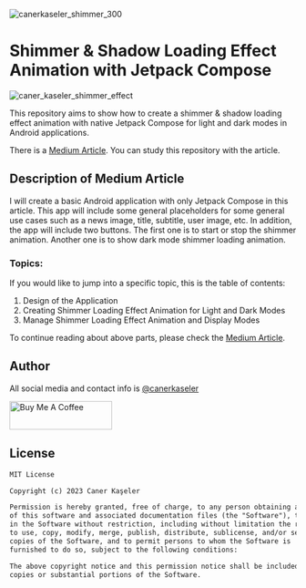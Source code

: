 ![canerkaseler_shimmer_300](https://github.com/canerkaseler/jetpack-compose-shimmer-loading-animation/assets/130801186/01c63c0b-6d90-441d-a1a9-6802b62def30)

# Shimmer & Shadow Loading Effect Animation with Jetpack Compose

![caner_kaseler_shimmer_effect](https://github.com/canerkaseler/jetpack-compose-shimmer-loading-animation/assets/130801186/c5f4a0f8-2343-4e95-ad31-9e231ac36c90)

This repository aims to show how to create a shimmer & shadow loading effect animation with native Jetpack Compose for light and dark modes in Android applications.

There is a [Medium Article](https://proandroiddev.com/shimmer-shadow-loading-effect-animation-with-jetpack-compose-f4b3de28dc2b). You can study this repository with the article.

## Description of Medium Article

I will create a basic Android application with only Jetpack Compose in this article. This app will include some general placeholders for some general use cases such as a news image, title, subtitle, user image, etc. In addition, the app will include two buttons. The first one is to start or stop the shimmer animation. Another one is to show dark mode shimmer loading animation.

### Topics:
If you would like to jump into a specific topic, this is the table of contents:
1. Design of the Application
2. Creating Shimmer Loading Effect Animation for Light and Dark Modes
3. Manage Shimmer Loading Effect Animation and Display Modes

To continue reading about above parts, please check the [Medium Article](https://proandroiddev.com/shimmer-shadow-loading-effect-animation-with-jetpack-compose-f4b3de28dc2b).

## Author

All social media and contact info is [@canerkaseler](https://linktr.ee/canerkaseler)

<a href="https://www.buymeacoffee.com/canerkaseler" target="_blank"><img src="https://cdn.buymeacoffee.com/buttons/v2/default-yellow.png" alt="Buy Me A Coffee" style="height: 50px !important;width: 180px !important;" ></a>

## License
```xml
MIT License

Copyright (c) 2023 Caner Kaşeler

Permission is hereby granted, free of charge, to any person obtaining a copy
of this software and associated documentation files (the "Software"), to deal
in the Software without restriction, including without limitation the rights
to use, copy, modify, merge, publish, distribute, sublicense, and/or sell
copies of the Software, and to permit persons to whom the Software is
furnished to do so, subject to the following conditions:

The above copyright notice and this permission notice shall be included in all
copies or substantial portions of the Software.
```
